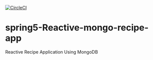 [![CircleCI](https://circleci.com/gh/akumart11/spring5-mvc-rest.svg?style=svg)](https://circleci.com/gh/akumart11/spring5-mvc-rest)

# spring5-Reactive-mongo-recipe-app
Reactive Recipe Application Using MongoDB

